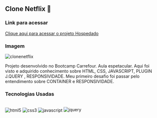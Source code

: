 ## Clone Netflix 👩‍

### Link para acessar 

[Clique aqui para acessar o projeto Hospedado](https://desafioclonenetflix.netlify.app/)

### Imagem

![clonenetflix](https://user-images.githubusercontent.com/91149537/161874894-08617868-fe8f-4ab2-8d78-8ee89b49550e.png)


<p> Projeto desenvolvido no Bootcamp Carrefour. Aula espetacular.
  Aqui foi visto e adquirido conhecimento sobre HTML, CSS, JAVASCRIPT, PLUGIN J.QUERY , RESPONSIVIDADE. 
  Meu primeiro desafio foi passar pelo entendimento sobre CONTAINER e RESPONSIVIDADE.
  
  
  ### Tecnologias Usadas 
  

<div style="display: inline_block"><br/>
  <img align="center" alt="html5" src="https://img.shields.io/badge/HTML5-E34F26?style=for-the-badge&logo=html5&logoColor=white"/>
  <img align="center" alt="css3" src="https://img.shields.io/badge/CSS3-1572B6?style=for-the-badge&logo=css3&logoColor=white"/>
  <img align="center" alt="javascript" src="https://img.shields.io/badge/JavaScript-F7DF1E?style=for-the-badge&logo=javascript&logoColor=black"/>
  <img aling="center" alt="jquery" src="https://img.shields.io/badge/jQuery-0769AD?style=for-the-badge&logo=jquery&logoColor=white"/>
 </div>
